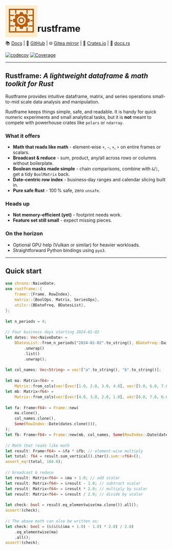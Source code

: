 <img align="left" alt="Rustframe" src=".github/rustframe_logo.png" height="100" />

<br>

# rustframe

📚 [Docs](https://magnus167.github.io/rustframe/) | 🐙 [GitHub](https://github.com/Magnus167/rustframe) | 🌐 [Gitea mirror](https://gitea.nulltech.uk/Magnus167/rustframe) | 🦀 [Crates.io](https://crates.io/crates/rustframe) | 🔖 [docs.rs](https://docs.rs/rustframe/latest/rustframe/)

<!-- [![Last commit](https://img.shields.io/endpoint?url=https://magnus167.github.io/rustframe/rustframe/last-commit-date.json)](https://github.com/Magnus167/rustframe) -->
[![codecov](https://codecov.io/gh/Magnus167/rustframe/graph/badge.svg?token=J7ULJEFTVI)](https://codecov.io/gh/Magnus167/rustframe)
[![Coverage](https://img.shields.io/endpoint?url=https://magnus167.github.io/rustframe/rustframe/tarpaulin-badge.json)](https://magnus167.github.io/rustframe/rustframe/tarpaulin-report.html)

---

## Rustframe: *A lightweight dataframe & math toolkit for Rust*

Rustframe provides intuitive dataframe, matrix, and series operations small-to-mid scale data analysis and manipulation.

Rustframe keeps things simple, safe, and readable. It is handy for quick numeric experiments and small analytical tasks, but it is **not** meant to compete with powerhouse crates like `polars` or `ndarray`.

### What it offers

- **Math that reads like math** - element‑wise `+`, `−`, `×`, `÷` on entire frames or scalars.
- **Broadcast & reduce** - sum, product, any/all across rows or columns without boilerplate.
- **Boolean masks made simple** - chain comparisons, combine with `&`/`|`, get a tidy `BoolMatrix` back.
- **Date‑centric row index** - business‑day ranges and calendar slicing built in.
- **Pure safe Rust** - 100 % safe, zero `unsafe`.

### Heads up

- **Not memory‑efficient (yet)** - footprint needs work.
- **Feature set still small** - expect missing pieces.

### On the horizon

- Optional GPU help (Vulkan or similar) for heavier workloads.
- Straightforward Python bindings using `pyo3`.

---

## Quick start

```rust
use chrono::NaiveDate;
use rustframe::{
    frame::{Frame, RowIndex},
    matrix::{BoolOps, Matrix, SeriesOps},
    utils::{BDateFreq, BDatesList},
};

let n_periods = 4;

// Four business days starting 2024‑01‑02
let dates: Vec<NaiveDate> =
    BDatesList::from_n_periods("2024-01-02".to_string(), BDateFreq::Daily, n_periods)
        .unwrap()
        .list()
        .unwrap();

let col_names: Vec<String> = vec!["a".to_string(), "b".to_string()];

let ma: Matrix<f64> =
    Matrix::from_cols(vec![vec![1.0, 2.0, 3.0, 4.0], vec![5.0, 6.0, 7.0, 8.0]]);
let mb: Matrix<f64> =
    Matrix::from_cols(vec![vec![4.0, 3.0, 2.0, 1.0], vec![8.0, 7.0, 6.0, 5.0]]);

let fa: Frame<f64> = Frame::new(
    ma.clone(),
    col_names.clone(),
    Some(RowIndex::Date(dates.clone())),
);
let fb: Frame<f64> = Frame::new(mb, col_names, Some(RowIndex::Date(dates)));

// Math that reads like math
let result: Frame<f64> = &fa * &fb; // element‑wise multiply
let total: f64 = result.sum_vertical().iter().sum::<f64>();
assert_eq!(total, 184.0);

// broadcast & reduce
let result: Matrix<f64> = &ma + 1.0; // add scalar
let result: Matrix<f64> = &result - 1.0; // subtract scalar
let result: Matrix<f64> = &result * 2.0; // multiply by scalar
let result: Matrix<f64> = &result / 2.0; // divide by scalar

let check: bool = result.eq_elementwise(ma.clone()).all();
assert!(check);

// The above math can also be written as:
let check: bool = (&(&(&(&ma + 1.0) - 1.0) * 2.0) / 2.0)
    .eq_elementwise(ma)
    .all();
assert!(check);
```
